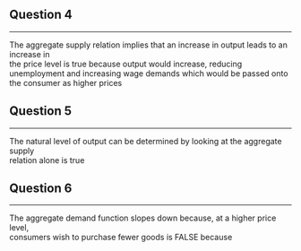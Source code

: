 ## Question 4
---
The aggregate supply relation implies that an increase in output leads to an increase in  
the price level is true because output would increase, reducing unemployment and increasing wage demands which would be passed onto the consumer as higher prices 
## Question 5
---
The natural level of output can be determined by looking at the aggregate supply  
relation alone is true
## Question 6
---
The aggregate demand function slopes down because, at a higher price level,  
consumers wish to purchase fewer goods is FALSE because 
